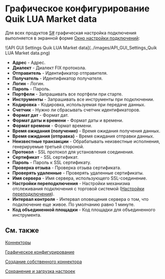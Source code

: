 # Графическое конфигурирование Quik LUA  Market data

Для всех продуктов [S\#](StockSharpAbout.md) графическая настройка подключения выполняется в экранной форме [Окно настройки подключений](API_UI_ConnectorWindow.md):

![API GUI Settings Quik LUA  Market data](../images/API_GUI_Settings_Quik LUA  Market data.png)

- **Адрес** \- Адрес.
- **Диалект** \- Диалект FIX протокола.
- **Отправитель** \- Идентификатор отправителя.
- **Получатель** \- Идентификатор получателя.
- **Логин** \- Логин.
- **Пароль** \- Пароль.
- **Портфели** \- Запрашивать все портфели при старте.
- **Инструменты** \- Запрашивать все инструменты при подключении.
- **Кодировка** \- Кодировка, используемая при передаче данных.
- **Счетчик** \- Нужно ли сбрасывать счетчик идентификаторов.
- **Формат дат** \- Формат дат.
- **Формат даты и времени** \- Формат даты и времени.
- **Формат времени** \- Формат времени.
- **Время ожидания (получение)** \- Время ожидания получения данных.
- **Время ожидания (отправка)** \- Время ожидания отправки данных.
- **Неизвестные транзакции** \- Обрабатывать неизвестные исполнения, генерируемые третьей стороной.
- **Протокол** \- SSL протокол для установления соединения.
- **Сертификат** \- SSL сертификат.
- **Пароль** \- Пароль к SSL сертификату.
- **Проверка отзыва** \- Проверка отзыва сертификата.
- **Проверять удаленные** \- Проверять удаленные сертификаты.
- **Имя сервера** \- Имя сервера, использующего SSL\-соединение.
- **Настройки переподключения** \- Настройки механизма отслеживания подключения с торговой системой ([Настройки переподключения](Reconnect.md)). 
- **Интервал контроля** \- Интервал оповещения сервера о том, что подключение еще живое. По умолчанию равно 1 минуте. 
- **Код объединенной площадки** \- Код площадки для объединенного инструмента. 

## См. также

[Коннекторы](API_Connectors.md)

[Графическое конфигурирование](API_ConnectorsUIConfiguration.md)

[Создание собственного коннектора](ConnectorCreating.md)

[Сохранение и загрузка настроек](API_Connectors_SaveConnectorSettings.md)
